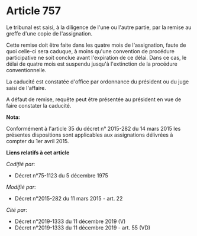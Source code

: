 # Article 757

Le tribunal est saisi, à la diligence de l'une ou l'autre partie, par la remise au greffe d'une copie de l'assignation. 

Cette remise doit être faite dans les quatre mois de l'assignation, faute de quoi celle-ci sera caduque, à moins qu'une
convention de procédure participative ne soit conclue avant l'expiration de ce délai. Dans ce cas, le délai de quatre mois
est suspendu jusqu'à l'extinction de la procédure conventionnelle.

La caducité est constatée d'office par ordonnance du président ou du juge saisi de l'affaire. 

A défaut de remise, requête peut être présentée au président en vue de faire constater la caducité.

**Nota:**

Conformément à l'article 35 du décret n° 2015-282 du 14 mars 2015 les présentes dispositions sont applicables aux
assignations délivrées à compter du 1er avril 2015.

**Liens relatifs à cet article**

_Codifié par_:

  - Décret n°75-1123 du 5 décembre 1975

_Modifié par_:

  - Décret n°2015-282 du 11 mars 2015 - art. 22

_Cité par_:

  - Décret n°2019-1333 du 11 décembre 2019 (V)
  - Décret n°2019-1333 du 11 décembre 2019 - art. 55 (VD)
